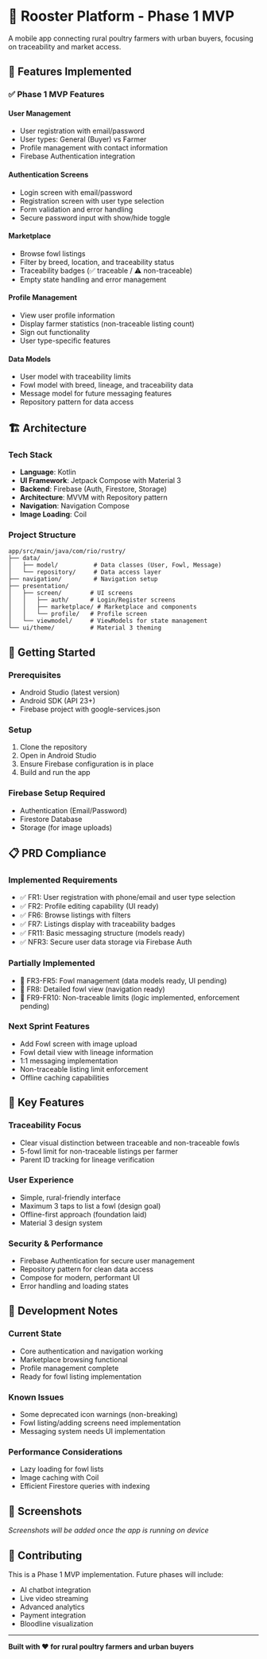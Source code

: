 # 🐓 Rooster Platform - Phase 1 MVP

A mobile app connecting rural poultry farmers with urban buyers, focusing on traceability and market access.

## 📱 Features Implemented

### ✅ Phase 1 MVP Features

#### **User Management**
- User registration with email/password
- User types: General (Buyer) vs Farmer
- Profile management with contact information
- Firebase Authentication integration

#### **Authentication Screens**
- Login screen with email/password
- Registration screen with user type selection
- Form validation and error handling
- Secure password input with show/hide toggle

#### **Marketplace**
- Browse fowl listings
- Filter by breed, location, and traceability status
- Traceability badges (✅ traceable / ⚠️ non-traceable)
- Empty state handling and error management

#### **Profile Management**
- View user profile information
- Display farmer statistics (non-traceable listing count)
- Sign out functionality
- User type-specific features

#### **Data Models**
- User model with traceability limits
- Fowl model with breed, lineage, and traceability data
- Message model for future messaging features
- Repository pattern for data access

## 🏗️ Architecture

### **Tech Stack**
- **Language**: Kotlin
- **UI Framework**: Jetpack Compose with Material 3
- **Backend**: Firebase (Auth, Firestore, Storage)
- **Architecture**: MVVM with Repository pattern
- **Navigation**: Navigation Compose
- **Image Loading**: Coil

### **Project Structure**
```
app/src/main/java/com/rio/rustry/
├── data/
│   ├── model/          # Data classes (User, Fowl, Message)
│   └── repository/     # Data access layer
├── navigation/         # Navigation setup
├── presentation/
│   ├── screen/        # UI screens
│   │   ├── auth/      # Login/Register screens
│   │   ├── marketplace/ # Marketplace and components
│   │   └── profile/   # Profile screen
│   └── viewmodel/     # ViewModels for state management
└── ui/theme/          # Material 3 theming
```

## 🚀 Getting Started

### **Prerequisites**
- Android Studio (latest version)
- Android SDK (API 23+)
- Firebase project with google-services.json

### **Setup**
1. Clone the repository
2. Open in Android Studio
3. Ensure Firebase configuration is in place
4. Build and run the app

### **Firebase Setup Required**
- Authentication (Email/Password)
- Firestore Database
- Storage (for image uploads)

## 📋 PRD Compliance

### **Implemented Requirements**
- ✅ FR1: User registration with phone/email and user type selection
- ✅ FR2: Profile editing capability (UI ready)
- ✅ FR6: Browse listings with filters
- ✅ FR7: Listings display with traceability badges
- ✅ FR11: Basic messaging structure (models ready)
- ✅ NFR3: Secure user data storage via Firebase Auth

### **Partially Implemented**
- 🔄 FR3-FR5: Fowl management (data models ready, UI pending)
- 🔄 FR8: Detailed fowl view (navigation ready)
- 🔄 FR9-FR10: Non-traceable limits (logic implemented, enforcement pending)

### **Next Sprint Features**
- Add Fowl screen with image upload
- Fowl detail view with lineage information
- 1:1 messaging implementation
- Non-traceable listing limit enforcement
- Offline caching capabilities

## 🎯 Key Features

### **Traceability Focus**
- Clear visual distinction between traceable and non-traceable fowls
- 5-fowl limit for non-traceable listings per farmer
- Parent ID tracking for lineage verification

### **User Experience**
- Simple, rural-friendly interface
- Maximum 3 taps to list a fowl (design goal)
- Offline-first approach (foundation laid)
- Material 3 design system

### **Security & Performance**
- Firebase Authentication for secure user management
- Repository pattern for clean data access
- Compose for modern, performant UI
- Error handling and loading states

## 🔧 Development Notes

### **Current State**
- Core authentication and navigation working
- Marketplace browsing functional
- Profile management complete
- Ready for fowl listing implementation

### **Known Issues**
- Some deprecated icon warnings (non-breaking)
- Fowl listing/adding screens need implementation
- Messaging system needs UI implementation

### **Performance Considerations**
- Lazy loading for fowl lists
- Image caching with Coil
- Efficient Firestore queries with indexing

## 📱 Screenshots
*Screenshots will be added once the app is running on device*

## 🤝 Contributing
This is a Phase 1 MVP implementation. Future phases will include:
- AI chatbot integration
- Live video streaming
- Advanced analytics
- Payment integration
- Bloodline visualization

---

**Built with ❤️ for rural poultry farmers and urban buyers**